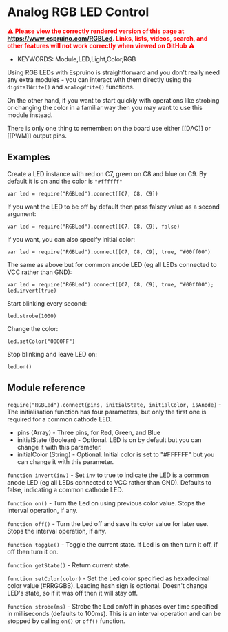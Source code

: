 <!--- Copyright (c) 2015 bartmichu, Pur3 Ltd. See the file LICENSE for copying permission. -->
Analog RGB LED Control
======================

<span style="color:red">:warning: **Please view the correctly rendered version of this page at https://www.espruino.com/RGBLed. Links, lists, videos, search, and other features will not work correctly when viewed on GitHub** :warning:</span>

* KEYWORDS: Module,LED,Light,Color,RGB

Using RGB LEDs with Espruino is straightforward and you don't really need any extra modules - you can interact with them directly using the ```digitalWrite()``` and ```analogWrite()``` functions.

On the other hand, if you want to start quickly with operations like strobing or changing the color in a familiar way then you may want to use this module instead.

There is only one thing to remember: on the board use either [[DAC]] or [[PWM]] output pins.

Examples
---------------

Create a LED instance with red on C7, green on C8 and blue on C9. By default it is on and the color is ```"#ffffff"```

```
var led = require("RGBLed").connect([C7, C8, C9])
```

If you want the LED to be off by default then pass falsey value as a second argument:

```
var led = require("RGBLed").connect([C7, C8, C9], false)
```

If you want, you can also specify initial color:

```
var led = require("RGBLed").connect([C7, C8, C9], true, "#00ff00")
```

The same as above but for common anode LED (eg all LEDs connected to VCC rather than GND):

```
var led = require("RGBLed").connect([C7, C8, C9], true, "#00ff00");
led.invert(true)
```

Start blinking every second:

```
led.strobe(1000)
```

Change the color:

```
led.setColor("0000FF")
```

Stop blinking and leave LED on:

```
led.on()
```

Module reference
---------------

`require("RGBLed").connect(pins, initialState, initialColor, isAnode)` - The initialisation function has four parameters, but only the first one is required for a common cathode LED.

* pins (Array) - Three pins, for Red, Green, and Blue
* initialState (Boolean) - Optional. LED is on by default but you can change it with this parameter.
* initialColor (String) - Optional. Initial color is set to "#FFFFFF" but you can change it with this parameter.

`function invert(inv)` - Set `inv` to true to indicate the LED is a common anode LED (eg all LEDs connected to VCC rather than GND). Defaults to false, indicating a common cathode LED.

`function on()` - Turn the Led on using previous color value. Stops the interval operation, if any.

`function off()` - Turn the Led off and save its color value for later use. Stops the interval operation, if any.

`function toggle()` - Toggle the current state. If Led is on then turn it off, if off then turn it on.

`function getState()` - Return current state.

`function setColor(color)` - Set the Led color specified as hexadecimal color value (#RRGGBB). Leading hash sign is optional. Doesn't change LED's state, so if it was off then it will stay off.

`function strobe(ms)` - Strobe the Led on/off in phases over time specified in milliseconds (defaults to 100ms). This is an interval operation and can be stopped by calling ```on()``` or ```off()``` function.
